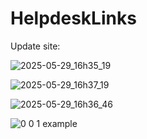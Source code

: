 # HelpdeskLinks

Update site:

![2025-05-29_16h35_19](https://github.com/user-attachments/assets/db168b48-0f64-4173-8f6e-69bf2680b4db)

![2025-05-29_16h37_19](https://github.com/user-attachments/assets/0b0a98e0-5782-42a3-932b-c0beda89b23c)

![2025-05-29_16h36_46](https://github.com/user-attachments/assets/26699390-c3e1-439e-b17f-49ca054738ab)

![0 0 1 example](https://github.com/user-attachments/assets/2df85100-91b9-4bd2-ac78-db40ba74edd1)


